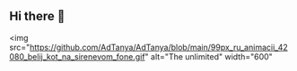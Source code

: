 ## Hi there 👋

<img src="https://github.com/AdTanya/AdTanya/blob/main/99px_ru_animacii_42080_belij_kot_na_sirenevom_fone.gif" alt="The unlimited" width="600"

